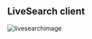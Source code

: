 


## LiveSearch client


![livesearchimage](https://user-images.githubusercontent.com/23640684/51413079-fa864700-1b6d-11e9-9224-070d21bf1834.jpeg)
